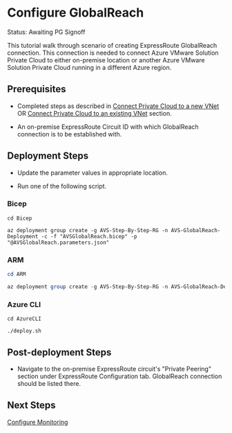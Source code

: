 # Configure GlobalReach

Status: Awaiting PG Signoff

This tutorial walk through scenario of creating ExpressRoute GlobalReach connection. This connection is needed to connect Azure VMware Solution Private Cloud to either on-premise location or another Azure VMware Solution Private Cloud running in a different Azure region.

## Prerequisites

* Completed steps as described in [Connect Private Cloud to a new VNet](../../Networking/AVS-to-VNet-NewVNet/readme.md) OR [Connect Private Cloud to an existing VNet](../../Networking/AVS-to-VNet-ExistingVNet/readme.md) section.

* An on-premise ExpressRoute Circuit ID with which GlobalReach connection is to be established with.

## Deployment Steps

* Update the parameter values in appropriate location.

* Run one of the following script.

### Bicep

```azurecli-interactive
cd Bicep

az deployment group create -g AVS-Step-By-Step-RG -n AVS-GlobalReach-Deployment -c -f "AVSGlobalReach.bicep" -p "@AVSGlobalReach.parameters.json"
```

### ARM

```powershell
cd ARM

az deployment group create -g AVS-Step-By-Step-RG -n AVS-GlobalReach-Deployment -c -f "AVSGlobalReach.deploy.json" -p "@AVSGlobalReach.parameters.json"
```

### Azure CLI

```azurecli-interactive
cd AzureCLI

./deploy.sh
```

## Post-deployment Steps

* Navigate to the on-premise ExpressRoute circuit's "Private Peering" section under ExpressRoute Configuration tab. GlobalReach connection should be listed there.

## Next Steps

[Configure Monitoring](../../Monitoring/AVS-Utilization-Alerts/readme.md)
